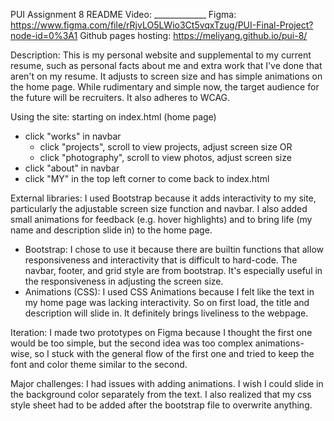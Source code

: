 PUI Assignment 8 README
Video: _____________
Figma: https://www.figma.com/file/rRjvLO5LWio3Ct5vqxTzug/PUI-Final-Project?node-id=0%3A1
Github pages hosting: https://meliyang.github.io/pui-8/

Description: This is my personal website and supplemental to my current resume, such as personal facts about me and extra work that I've done that aren't on my resume. It adjusts to screen size and has simple animations on the home page. While rudimentary and simple now, the target audience for the future will be recruiters. It also adheres to WCAG.

Using the site:
starting on index.html (home page)
- click "works" in navbar
    - click "projects", scroll to view projects, adjust screen size
    OR
    - click "photography", scroll to view photos, adjust screen size
- click "about" in navbar
- click "MY" in the top left corner to come back to index.html

External libraries: I used Bootstrap because it adds interactivity to my site, particularly the adjustable screen size function and navbar. I also added small animations for feedback (e.g. hover highlights) and to bring life (my name and description slide in) to the home page.
- Bootstrap: I chose to use it because there are builtin functions that allow responsiveness and interactivity that is difficult to hard-code. The navbar, footer, and grid style are from bootstrap. It's especially useful in the responsiveness in adjusting the screen size.
- Animations (CSS): I used CSS Animations because I felt like the text in my home page was lacking interactivity. So on first load, the title and description will slide in. It definitely brings liveliness to the webpage.

Iteration: I made two prototypes on Figma because I thought the first one would be too simple, but the second idea was too complex animations-wise, so I stuck with the general flow of the first one and tried to keep the font and color theme similar to the second.

Major challenges: I had issues with adding animations. I wish I could slide in the background color separately from the text. I also realized that my css style sheet had to be added after the bootstrap file to overwrite anything.
